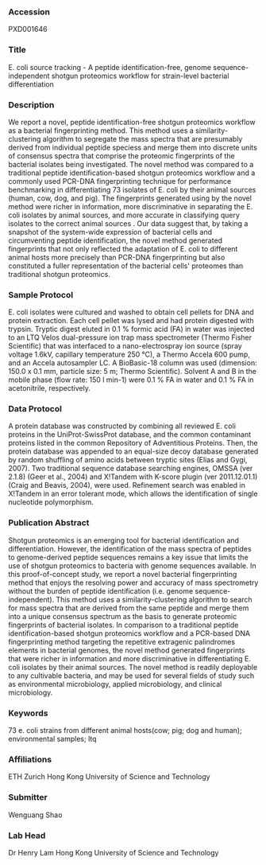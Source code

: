 ### Accession
PXD001646

### Title
E. coli source tracking -  A peptide identification-free, genome sequence-independent shotgun proteomics workflow for strain-level bacterial differentiation

### Description
We report a novel, peptide identification-free shotgun proteomics workflow as a bacterial fingerprinting method. This method uses a similarity-clustering algorithm to segregate the mass spectra that are presumably derived from individual peptide speciess and merge them into discrete units of consensus spectra that comprise the proteomic fingerprints of the bacterial isolates being investigated. The novel method was compared to a traditional peptide identification-based shotgun proteomics workflow and a commonly used PCR-DNA fingerprinting technique for performance benchmarking in differentiating 73 isolates of E. coli by their animal sources (human, cow, dog, and pig). The fingerprints generated using by the novel method were richer in information, more discriminative in separating the E. coli isolates by animal sources, and more accurate in classifying query isolates to the correct animal sources . Our data suggest that, by taking a snapshot of the system-wide expression of bacterial cells and circumventing peptide identification, the novel method generated fingerprints that not only reflected the adaptation of E. coli to different animal hosts more precisely than PCR-DNA fingerprinting but also constituted a fuller representation of the bacterial cells' proteomes than traditional shotgun proteomics.

### Sample Protocol
E. coli isolates were cultured and washed to obtain cell pellets for DNA and protein extraction. Each cell pellet was lysed and had protein digested with trypsin. Tryptic digest eluted in 0.1 % formic acid (FA) in water was injected to an LTQ Velos dual-pressure ion trap mass spectrometer (Thermo Fisher Scientific) that was interfaced to a nano-electrospray ion source (spray voltage 1.6kV, capillary temperature 250 °C), a Thermo Accela 600 pump, and an Accela autosampler LC. A BioBasic-18 column was used (dimension: 150.0 x 0.1 mm, particle size: 5  m; Thermo Scientific). Solvent A and B in the mobile phase (flow rate: 150  l min-1) were 0.1 % FA in water and 0.1 % FA in acetonitrile, respectively.

### Data Protocol
A protein database was constructed by combining all reviewed E. coli proteins  in the UniProt-SwissProt database, and the common contaminant proteins listed in the common Repository of Adventitious Proteins. Then, the protein database was appended to an equal-size decoy database generated by random shuffling of amino acids between tryptic sites (Elias and Gygi, 2007). Two traditional sequence database searching engines, OMSSA (ver 2.1.8) (Geer et al., 2004) and X!Tandem with K-score plugin (ver 2011.12.01.1) (Craig and Beavis, 2004), were used. Refinement search was enabled in X!Tandem in an error tolerant mode, which allows the identification of single nucleotide polymorphism.

### Publication Abstract
Shotgun proteomics is an emerging tool for bacterial identification and differentiation. However, the identification of the mass spectra of peptides to genome-derived peptide sequences remains a key issue that limits the use of shotgun proteomics to bacteria with genome sequences available. In this proof-of-concept study, we report a novel bacterial fingerprinting method that enjoys the resolving power and accuracy of mass spectrometry without the burden of peptide identification (i.e. genome sequence-independent). This method uses a similarity-clustering algorithm to search for mass spectra that are derived from the same peptide and merge them into a unique consensus spectrum as the basis to generate proteomic fingerprints of bacterial isolates. In comparison to a traditional peptide identification-based shotgun proteomics workflow and a PCR-based DNA fingerprinting method targeting the repetitive extragenic palindromes elements in bacterial genomes, the novel method generated fingerprints that were richer in information and more discriminative in differentiating E. coli isolates by their animal sources. The novel method is readily deployable to any cultivable bacteria, and may be used for several fields of study such as environmental microbiology, applied microbiology, and clinical microbiology.

### Keywords
73 e. coli strains from different animal hosts(cow; pig; dog and human); environmental samples; ltq

### Affiliations
ETH Zurich
Hong Kong University of Science and Technology

### Submitter
Wenguang Shao

### Lab Head
Dr Henry Lam
Hong Kong University of Science and Technology



